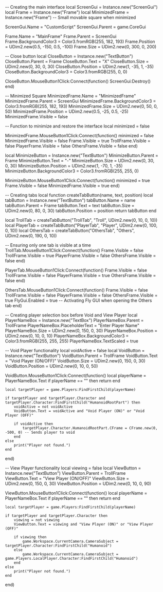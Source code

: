 
-- Creating the main interface
local ScreenGui = Instance.new("ScreenGui")
local Frame = Instance.new("Frame")
local MinimizedFrame = Instance.new("Frame") -- Small movable square when minimized

ScreenGui.Name = "CustomScript"
ScreenGui.Parent = game.CoreGui

Frame.Name = "MainFrame"
Frame.Parent = ScreenGui
Frame.BackgroundColor3 = Color3.fromRGB(255, 182, 193)
Frame.Position = UDim2.new(0.5, -150, 0.5, -100)
Frame.Size = UDim2.new(0, 300, 0, 200)

-- Close button
local CloseButton = Instance.new("TextButton")
CloseButton.Parent = Frame
CloseButton.Text = "X"
CloseButton.Size = UDim2.new(0, 30, 0, 30)
CloseButton.Position = UDim2.new(1, -35, 1, -35)
CloseButton.BackgroundColor3 = Color3.fromRGB(255, 0, 0)

CloseButton.MouseButton1Click:Connect(function()
    ScreenGui:Destroy()
end)

-- Minimized Square
MinimizedFrame.Name = "MinimizedFrame"
MinimizedFrame.Parent = ScreenGui
MinimizedFrame.BackgroundColor3 = Color3.fromRGB(255, 182, 193)
MinimizedFrame.Size = UDim2.new(0, 50, 0, 50)
MinimizedFrame.Position = UDim2.new(0.5, -25, 0.5, -25)
MinimizedFrame.Visible = false

-- Function to minimize and restore the interface
local minimized = false

MinimizedFrame.MouseButton1Click:Connect(function()
    minimized = false
    MinimizedFrame.Visible = false
    Frame.Visible = true
    TrollFrame.Visible = false
    PlayerFrame.Visible = false
    OthersFrame.Visible = false
end)

local MinimizeButton = Instance.new("TextButton")
MinimizeButton.Parent = Frame
MinimizeButton.Text = "-"
MinimizeButton.Size = UDim2.new(0, 30, 0, 30)
MinimizeButton.Position = UDim2.new(1, -70, 1, -35)
MinimizeButton.BackgroundColor3 = Color3.fromRGB(255, 255, 0)

MinimizeButton.MouseButton1Click:Connect(function()
    minimized = true
    Frame.Visible = false
    MinimizedFrame.Visible = true
end)

-- Creating tabs
local function createTabButton(name, text, position)
    local tabButton = Instance.new("TextButton")
    tabButton.Name = name
    tabButton.Parent = Frame
    tabButton.Text = text
    tabButton.Size = UDim2.new(0, 80, 0, 30)
    tabButton.Position = position
    return tabButton
end

local TrollTab = createTabButton("TrollTab", "Troll", UDim2.new(0, 10, 0, 10))
local PlayerTab = createTabButton("PlayerTab", "Player", UDim2.new(0, 100, 0, 10))
local OthersTab = createTabButton("OthersTab", "Others", UDim2.new(0, 190, 0, 10))

-- Ensuring only one tab is visible at a time
TrollTab.MouseButton1Click:Connect(function()
    Frame.Visible = false
    TrollFrame.Visible = true
    PlayerFrame.Visible = false
    OthersFrame.Visible = false
end)

PlayerTab.MouseButton1Click:Connect(function()
    Frame.Visible = false
    TrollFrame.Visible = false
    PlayerFrame.Visible = true
    OthersFrame.Visible = false
end)

OthersTab.MouseButton1Click:Connect(function()
    Frame.Visible = false
    TrollFrame.Visible = false
    PlayerFrame.Visible = false
    OthersFrame.Visible = true
    FlyGui.Enabled = true -- Activating Fly GUI when opening the Others tab
end)

-- Creating player selection box before Void and View Player
local PlayerNameBox = Instance.new("TextBox")
PlayerNameBox.Parent = TrollFrame
PlayerNameBox.PlaceholderText = "Enter Player Name"
PlayerNameBox.Size = UDim2.new(0, 150, 0, 30)
PlayerNameBox.Position = UDim2.new(0, 10, 0, 10)
PlayerNameBox.BackgroundColor3 = Color3.fromRGB(255, 255, 255)
PlayerNameBox.TextScaled = true

-- Void Player functionality
local voidActive = false
local VoidButton = Instance.new("TextButton")
VoidButton.Parent = TrollFrame
VoidButton.Text = "Void Player (ON/OFF)"
VoidButton.Size = UDim2.new(0, 150, 0, 30)
VoidButton.Position = UDim2.new(0, 10, 0, 50)

VoidButton.MouseButton1Click:Connect(function()
    local playerName = PlayerNameBox.Text
    if playerName == "" then return end

    local targetPlayer = game.Players:FindFirstChild(playerName)

    if targetPlayer and targetPlayer.Character and targetPlayer.Character:FindFirstChild("HumanoidRootPart") then
        voidActive = not voidActive
        VoidButton.Text = voidActive and "Void Player (ON)" or "Void Player (OFF)"

        if voidActive then
            targetPlayer.Character.HumanoidRootPart.CFrame = CFrame.new(0, -500, 0) -- Sends player to void
        end
    else
        print("Player not found.")
    end
end)

-- View Player functionality
local viewing = false
local ViewButton = Instance.new("TextButton")
ViewButton.Parent = TrollFrame
ViewButton.Text = "View Player (ON/OFF)"
ViewButton.Size = UDim2.new(0, 150, 0, 30)
ViewButton.Position = UDim2.new(0, 10, 0, 90)

ViewButton.MouseButton1Click:Connect(function()
    local playerName = PlayerNameBox.Text
    if playerName == "" then return end

    local targetPlayer = game.Players:FindFirstChild(playerName)

    if targetPlayer and targetPlayer.Character then
        viewing = not viewing
        ViewButton.Text = viewing and "View Player (ON)" or "View Player (OFF)"

        if viewing then
            game.Workspace.CurrentCamera.CameraSubject = targetPlayer.Character:FindFirstChild("Humanoid")
        else
            game.Workspace.CurrentCamera.CameraSubject = game.Players.LocalPlayer.Character:FindFirstChild("Humanoid")
        end
    else
        print("Player not found.")
    end
end)
